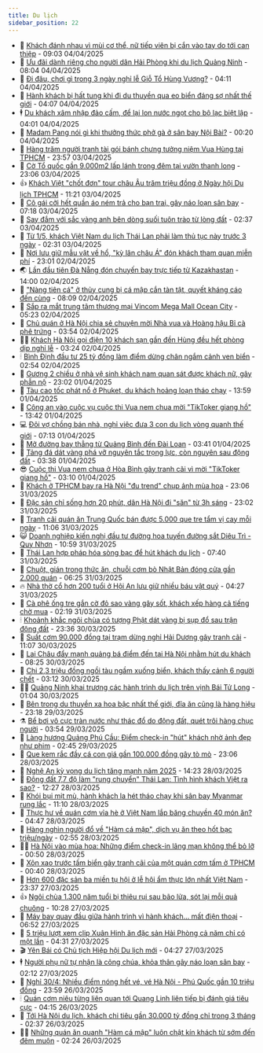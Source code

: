 ```yaml
---
title: Du lịch
sidebar_position: 22
---
```


<!-- dantri-du-lich:START -->
- 🥰 [Khách đánh nhau vì mùi cơ thể, nữ tiếp viên bị cắn vào tay do tới can thiệp](https://dantri.com.vn/du-lich/khach-danh-nhau-vi-mui-co-the-nu-tiep-vien-bi-can-vao-tay-do-toi-can-thiep-20250404143625385.htm) - 09:03 04/04/2025
- 🥰 [Ưu đãi dành riêng cho người dân Hải Phòng khi du lịch Quảng Ninh](https://dantri.com.vn/du-lich/uu-dai-danh-rieng-cho-nguoi-dan-hai-phong-khi-du-lich-quang-ninh-20250404143159810.htm) - 08:04 04/04/2025
- 🐻 [Đi đâu, chơi gì trong 3 ngày nghỉ lễ Giỗ Tổ Hùng Vương?](https://dantri.com.vn/du-lich/di-dau-choi-gi-trong-3-ngay-nghi-le-gio-to-hung-vuong-20250402161357791.htm) - 04:11 04/04/2025
- 🤩 [Hành khách bị hất tung khi đi du thuyền qua eo biển đáng sợ nhất thế giới](https://dantri.com.vn/du-lich/hanh-khach-bi-hat-tung-khi-di-du-thuyen-qua-eo-bien-dang-so-nhat-the-gioi-20250403173040569.htm) - 04:07 04/04/2025
- 🕴 [Du khách xâm nhập đảo cấm, để lại lon nước ngọt cho bộ lạc biệt lập](https://dantri.com.vn/du-lich/du-khach-xam-nhap-dao-cam-de-lai-lon-nuoc-ngot-cho-bo-lac-biet-lap-20250404002554403.htm) - 04:01 04/04/2025
- 🤩 [Madam Pang nói gì khi thưởng thức phở gà ở sân bay Nội Bài?](https://dantri.com.vn/du-lich/madam-pang-noi-gi-khi-thuong-thuc-pho-ga-o-san-bay-noi-bai-20250404000800945.htm) - 00:20 04/04/2025
- 🤠 [Hàng trăm người tranh tài gói bánh chưng tưởng niệm Vua Hùng tại TPHCM](https://dantri.com.vn/du-lich/hang-tram-nguoi-tranh-tai-goi-banh-chung-tuong-niem-vua-hung-tai-tphcm-20250404001305635.htm) - 23:57 03/04/2025
- 💪 [Cờ Tổ quốc gần 9.000m2 lấp lánh trong đêm tại vườn thanh long](https://dantri.com.vn/du-lich/co-to-quoc-gan-9000m2-lap-lanh-trong-dem-tai-vuon-thanh-long-20250402101443426.htm) - 23:06 03/04/2025
- 👍 [Khách Việt &quot;chốt đơn&quot; tour châu Âu trăm triệu đồng ở Ngày hội Du lịch TPHCM](https://dantri.com.vn/du-lich/khach-viet-chot-don-tour-chau-au-tram-trieu-dong-o-ngay-hoi-du-lich-tphcm-20250403154407072.htm) - 11:21 03/04/2025
- 🚦 [Cô gái cởi hết quần áo ném trả cho bạn trai, gây náo loạn sân bay](https://dantri.com.vn/du-lich/co-gai-coi-het-quan-ao-nem-tra-cho-ban-trai-gay-nao-loan-san-bay-20250403120008091.htm) - 07:18 03/04/2025
- 💪 [Say đắm với sắc vàng anh bên dòng suối tuôn trào từ lòng đất](https://dantri.com.vn/du-lich/say-dam-voi-sac-vang-anh-ben-dong-suoi-tuon-trao-tu-long-dat-20250330111052359.htm) - 02:37 03/04/2025
- 💃 [Từ 1/5, khách Việt Nam du lịch Thái Lan phải làm thủ tục này trước 3 ngày](https://dantri.com.vn/du-lich/tu-15-khach-viet-nam-du-lich-thai-lan-phai-lam-thu-tuc-nay-truoc-3-ngay-20250403083214264.htm) - 02:31 03/04/2025
- 👺 [Nơi lưu giữ mẫu vật về hổ, &quot;kỳ lân châu Á&quot; đón khách tham quan miễn phí](https://dantri.com.vn/du-lich/noi-luu-giu-mau-vat-ve-ho-ky-lan-chau-a-don-khach-tham-quan-mien-phi-20250402162218213.htm) - 23:01 02/04/2025
- 🌏 [Lần đầu tiên Đà Nẵng đón chuyến bay trực tiếp từ Kazakhastan](https://dantri.com.vn/du-lich/lan-dau-tien-da-nang-don-chuyen-bay-truc-tiep-tu-kazakhastan-20250402154349639.htm) - 14:00 02/04/2025
- 🎡 [&quot;Nàng tiên cá&quot; ở thủy cung bị cá mập cắn tàn tật, quyết kháng cáo đến cùng](https://dantri.com.vn/du-lich/nang-tien-ca-o-thuy-cung-bi-ca-map-can-tan-tat-quyet-khang-cao-den-cung-20250402132421754.htm) - 08:09 02/04/2025
- 🧰 [Sắp ra mắt trung tâm thương mại Vincom Mega Mall Ocean City](https://dantri.com.vn/du-lich/sap-ra-mat-trung-tam-thuong-mai-vincom-mega-mall-ocean-city-20250402121418624.htm) - 05:23 02/04/2025
- 💂 [Chủ quán ở Hà Nội chia sẻ chuyện mời Nhà vua và Hoàng hậu Bỉ cà phê trứng](https://dantri.com.vn/du-lich/chu-quan-o-ha-noi-chia-se-chuyen-moi-nha-vua-va-hoang-hau-bi-ca-phe-trung-20250401220923602.htm) - 03:54 02/04/2025
- 🧑‍🏫 [Khách Hà Nội gọi điện 10 khách sạn gần đền Hùng đều hết phòng dịp nghỉ lễ](https://dantri.com.vn/du-lich/khach-ha-noi-goi-dien-10-khach-san-gan-den-hung-deu-het-phong-dip-nghi-le-20250402101410430.htm) - 03:24 02/04/2025
- 🕯 [Bình Định đầu tư 25 tỷ đồng làm điểm dừng chân ngắm cảnh ven biển](https://dantri.com.vn/du-lich/binh-dinh-dau-tu-25-ty-dong-lam-diem-dung-chan-ngam-canh-ven-bien-20250401220507394.htm) - 02:54 02/04/2025
- 👀 [Gương 2 chiều ở nhà vệ sinh khách nam quan sát được khách nữ, gây phẫn nộ](https://dantri.com.vn/du-lich/guong-2-chieu-o-nha-ve-sinh-khach-nam-quan-sat-duoc-khach-nu-gay-phan-no-20250401164526309.htm) - 23:02 01/04/2025
- 🎉 [Tàu cao tốc phát nổ ở Phuket, du khách hoảng loạn tháo chạy](https://dantri.com.vn/du-lich/tau-cao-toc-phat-no-o-phuket-du-khach-hoang-loan-thao-chay-20250401193226826.htm) - 13:59 01/04/2025
- 🌊 [Công an vào cuộc vụ cuộc thi Vua nem chua mời &quot;TikToker giang hồ&quot;](https://dantri.com.vn/du-lich/cong-an-vao-cuoc-vu-cuoc-thi-vua-nem-chua-moi-tiktoker-giang-ho-20250401202949218.htm) - 13:42 01/04/2025
- 💻 [Đôi vợ chồng bán nhà, nghỉ việc đưa 3 con du lịch vòng quanh thế giới](https://dantri.com.vn/du-lich/doi-vo-chong-ban-nha-nghi-viec-dua-3-con-du-lich-vong-quanh-the-gioi-20250401014824342.htm) - 07:13 01/04/2025
- 💪 [Mở đường bay thẳng từ Quảng Bình đến Đài Loan](https://dantri.com.vn/du-lich/mo-duong-bay-thang-tu-quang-binh-den-dai-loan-20250331225432593.htm) - 03:41 01/04/2025
- 👺 [Tảng đá dát vàng phá vỡ nguyên tắc trọng lực, còn nguyên sau động đất](https://dantri.com.vn/du-lich/tang-da-dat-vang-pha-vo-nguyen-tac-trong-luc-con-nguyen-sau-dong-dat-20250331224832678.htm) - 03:38 01/04/2025
- 😎 [Cuộc thi Vua nem chua ở Hòa Bình gây tranh cãi vì mời &quot;TikToker giang hồ&quot;](https://dantri.com.vn/du-lich/cuoc-thi-vua-nem-chua-o-hoa-binh-gay-tranh-cai-vi-moi-tiktoker-giang-ho-20250401093759829.htm) - 03:10 01/04/2025
- 🌋 [Khách ở TPHCM bay ra Hà Nội &quot;đu trend&quot; chụp ảnh mùa hoa](https://dantri.com.vn/du-lich/khach-o-tphcm-bay-ra-ha-noi-du-trend-chup-anh-mua-hoa-20250328004356643.htm) - 23:06 31/03/2025
- 🌝 [Đặc sản chỉ sống hơn 20 phút, dân Hà Nội đi &quot;săn&quot; từ 3h sáng](https://dantri.com.vn/du-lich/dac-san-chi-song-hon-20-phut-dan-ha-noi-di-san-tu-3h-sang-20250331084507115.htm) - 23:02 31/03/2025
- 🧠 [Tranh cãi quán ăn Trung Quốc bán được 5.000 que tre tẩm vị cay mỗi ngày](https://dantri.com.vn/du-lich/tranh-cai-quan-an-trung-quoc-ban-duoc-5000-que-tre-tam-vi-cay-moi-ngay-20250327171252321.htm) - 11:06 31/03/2025
- 😺 [Doanh nghiệp kiến nghị đầu tư đường hoa tuyến đường sắt Diêu Trì - Quy Nhơn](https://dantri.com.vn/du-lich/doanh-nghiep-kien-nghi-dau-tu-duong-hoa-tuyen-duong-sat-dieu-tri-quy-nhon-20250331170348561.htm) - 10:59 31/03/2025
- 💂 [Thái Lan hợp pháp hóa sòng bạc để hút khách du lịch](https://dantri.com.vn/du-lich/thai-lan-hop-phap-hoa-song-bac-de-hut-khach-du-lich-20250331143342700.htm) - 07:40 31/03/2025
- 🌮 [Chuột, gián trong thức ăn, chuỗi cơm bò Nhật Bản đóng cửa gần 2.000 quán](https://dantri.com.vn/du-lich/chuot-gian-trong-thuc-an-chuoi-com-bo-nhat-ban-dong-cua-gan-2000-quan-20250331121405798.htm) - 06:25 31/03/2025
- 🔥 [Nhà thờ cổ hơn 200 tuổi ở Hội An lưu giữ nhiều báu vật quý](https://dantri.com.vn/du-lich/nha-tho-co-hon-200-tuoi-o-hoi-an-luu-giu-nhieu-bau-vat-quy-20250328164142621.htm) - 04:27 31/03/2025
- 🦏 [Cà phê ống tre gắn cờ đỏ sao vàng gây sốt, khách xếp hàng cả tiếng chờ mua](https://dantri.com.vn/du-lich/ca-phe-ong-tre-gan-co-do-sao-vang-gay-sot-khach-xep-hang-ca-tieng-cho-mua-20250330112027636.htm) - 02:19 31/03/2025
- 🕯 [Khoảnh khắc ngôi chùa có tượng Phật dát vàng bị sụp đổ sau trận động đất](https://dantri.com.vn/du-lich/khoanh-khac-ngoi-chua-co-tuong-phat-dat-vang-bi-sup-do-sau-tran-dong-dat-20250330232101746.htm) - 23:36 30/03/2025
- 🐻 [Suất cơm 90.000 đồng tại trạm dừng nghỉ Hải Dương gây tranh cãi](https://dantri.com.vn/du-lich/suat-com-90000-dong-tai-tram-dung-nghi-hai-duong-gay-tranh-cai-20250330174056808.htm) - 11:07 30/03/2025
- 🥸 [Lai Châu đẩy mạnh quảng bá điểm đến tại Hà Nội nhằm hút du khách](https://dantri.com.vn/du-lich/lai-chau-day-manh-quang-ba-diem-den-tai-ha-noi-nham-hut-du-khach-20250330131439211.htm) - 08:25 30/03/2025
- 💂 [Chi 2,3 triệu đồng ngồi tàu ngầm xuống biển, khách thấy cảnh 6 người chết](https://dantri.com.vn/du-lich/chi-23-trieu-dong-ngoi-tau-ngam-xuong-bien-khach-thay-canh-6-nguoi-chet-20250329232038226.htm) - 03:12 30/03/2025
- 🧑‍💻 [Quảng Ninh khai trương các hành trình du lịch trên vịnh Bái Tử Long](https://dantri.com.vn/du-lich/quang-ninh-khai-truong-cac-hanh-trinh-du-lich-tren-vinh-bai-tu-long-20250329204815887.htm) - 01:04 30/03/2025
- 💪 [Bên trong du thuyền xa hoa bậc nhất thế giới, đĩa ăn cũng là hàng hiệu](https://dantri.com.vn/du-lich/ben-trong-du-thuyen-xa-hoa-bac-nhat-the-gioi-dia-an-cung-la-hang-hieu-20250327155037885.htm) - 23:18 29/03/2025
- ⚗️ [Bể bơi vô cực tràn nước như thác đổ do động đất, quét trôi hàng chục người](https://dantri.com.vn/du-lich/be-boi-vo-cuc-tran-nuoc-nhu-thac-do-do-dong-dat-quet-troi-hang-chuc-nguoi-20250329102131414.htm) - 03:54 29/03/2025
- 🌁 [Làng hương Quảng Phú Cầu: Điểm check-in &quot;hút&quot; khách nhờ ảnh đẹp như phim](https://dantri.com.vn/du-lich/lang-huong-quang-phu-cau-diem-check-in-hut-khach-nho-anh-dep-nhu-phim-20250228222239534.htm) - 02:45 29/03/2025
- 🧰 [Que kem rắc đầy cá con giá gần 100.000 đồng gây tò mò](https://dantri.com.vn/du-lich/que-kem-rac-day-ca-con-gia-gan-100000-dong-gay-to-mo-20250328121139732.htm) - 23:06 28/03/2025
- 🧰 [Nghệ An kỳ vọng du lịch tăng mạnh năm 2025](https://dantri.com.vn/du-lich/nghe-an-ky-vong-du-lich-tang-manh-nam-2025-20250328152625859.htm) - 14:23 28/03/2025
- 🎉 [Động đất 7,7 độ làm &quot;rung chuyển&quot; Thái Lan: Tình hình khách Việt ra sao?](https://dantri.com.vn/du-lich/dong-dat-77-do-lam-rung-chuyen-thai-lan-tinh-hinh-khach-viet-ra-sao-20250328191254385.htm) - 12:27 28/03/2025
- 🤩 [Khói bụi mịt mù, hành khách la hét tháo chạy khi sân bay Myanmar rung lắc](https://dantri.com.vn/du-lich/khoi-bui-mit-mu-hanh-khach-la-het-thao-chay-khi-san-bay-myanmar-rung-lac-20250328180357972.htm) - 11:10 28/03/2025
- 👺 [Thực hư về quán cơm vỉa hè ở Việt Nam lắp băng chuyền 40 món ăn?](https://dantri.com.vn/du-lich/thuc-hu-ve-quan-com-via-he-o-viet-nam-lap-bang-chuyen-40-mon-an-20250328113110054.htm) - 04:47 28/03/2025
- 🧠 [Hàng nghìn người đổ về &quot;Hàm cá mập&quot;, dịch vụ ăn theo hốt bạc triệu/ngày](https://dantri.com.vn/du-lich/hang-nghin-nguoi-do-ve-ham-ca-map-dich-vu-an-theo-hot-bac-trieungay-20250327082853654.htm) - 02:55 28/03/2025
- 👨‍🏫 [Hà Nội vào mùa hoa: Những điểm check-in lãng mạn không thể bỏ lỡ](https://dantri.com.vn/du-lich/ha-noi-vao-mua-hoa-nhung-diem-check-in-lang-man-khong-the-bo-lo-20250328003008364.htm) - 00:50 28/03/2025
- 🦅 [Xôn xao trước tấm biển gây tranh cãi của một quán cơm tấm ở TPHCM](https://dantri.com.vn/du-lich/xon-xao-truoc-tam-bien-gay-tranh-cai-cua-mot-quan-com-tam-o-tphcm-20250327231107711.htm) - 00:40 28/03/2025
- 🌊 [Hơn 600 đặc sản ba miền tụ hội ở lễ hội ẩm thực lớn nhất Việt Nam](https://dantri.com.vn/du-lich/hon-600-dac-san-ba-mien-tu-hoi-o-le-hoi-am-thuc-lon-nhat-viet-nam-20250327223921715.htm) - 23:37 27/03/2025
- 👍 [Ngôi chùa 1.300 năm tuổi bị thiêu rụi sau bão lửa, sót lại mỗi quả chuông](https://dantri.com.vn/du-lich/ngoi-chua-1300-nam-tuoi-bi-thieu-rui-sau-bao-lua-sot-lai-moi-qua-chuong-20250327164043662.htm) - 10:28 27/03/2025
- 🫶 [Máy bay quay đầu giữa hành trình vì hành khách… mất điện thoại](https://dantri.com.vn/du-lich/may-bay-quay-dau-giua-hanh-trinh-vi-hanh-khach-mat-dien-thoai-20250327120930654.htm) - 06:52 27/03/2025
- 💯 [5 triệu lượt xem clip Xuân Hinh ăn đặc sản Hải Phòng cả năm chỉ có một lần](https://dantri.com.vn/du-lich/5-trieu-luot-xem-clip-xuan-hinh-an-dac-san-hai-phong-ca-nam-chi-co-mot-lan-20250327105829050.htm) - 04:31 27/03/2025
- 🎬 [Yên Bái có Chủ tịch Hiệp hội Du lịch mới](https://dantri.com.vn/du-lich/yen-bai-co-chu-tich-hiep-hoi-du-lich-moi-20250327110804613.htm) - 04:27 27/03/2025
- 🕴 [Người phụ nữ tự nhận là công chúa, khỏa thân gây náo loạn sân bay](https://dantri.com.vn/du-lich/nguoi-phu-nu-tu-nhan-la-cong-chua-khoa-than-gay-nao-loan-san-bay-20250327085233995.htm) - 02:12 27/03/2025
- 🦅 [Nghỉ 30/4: Nhiều điểm nóng hết vé, vé Hà Nội - Phú Quốc gần 10 triệu đồng](https://dantri.com.vn/du-lich/nghi-304-nhieu-diem-nong-het-ve-ve-ha-noi-phu-quoc-gan-10-trieu-dong-20250326210802412.htm) - 23:59 26/03/2025
- 🕯 [Quán cơm niêu từng liên quan tới Quang Linh liên tiếp bị đánh giá tiêu cực](https://dantri.com.vn/du-lich/quan-com-nieu-tung-lien-quan-toi-quang-linh-lien-tiep-bi-danh-gia-tieu-cuc-20250326110617430.htm) - 04:15 26/03/2025
- 🥸 [Tới Hà Nội du lịch, khách chi tiêu gần 30.000 tỷ đồng chỉ trong 3 tháng](https://dantri.com.vn/du-lich/toi-ha-noi-du-lich-khach-chi-tieu-gan-30000-ty-dong-chi-trong-3-thang-20250325213307308.htm) - 02:37 26/03/2025
- 👨‍🏫 [Những quán ăn quanh &quot;Hàm cá mập&quot; luôn chật kín khách từ sớm đến đêm muộn](https://dantri.com.vn/du-lich/nhung-quan-an-quanh-ham-ca-map-luon-chat-kin-khach-tu-som-den-dem-muon-20250326071454250.htm) - 02:24 26/03/2025<!-- dantri-du-lich:END -->
